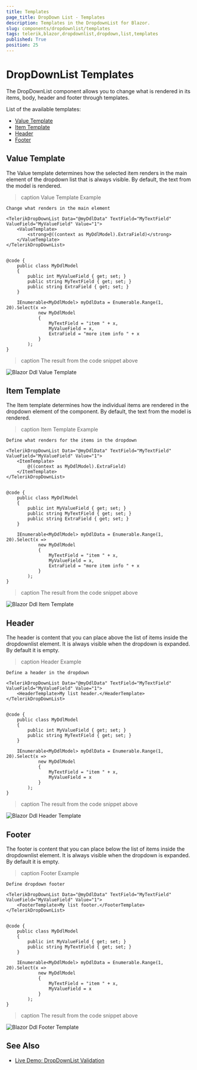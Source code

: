```yaml
---
title: Templates
page_title: DropDown List - Templates
description: Templates in the DropdownList for Blazor.
slug: components/dropdownlist/templates
tags: telerik,blazor,dropdownlist,dropdown,list,templates
published: True
position: 25
---
```


# DropDownList Templates

The DropDownList component allows you to change what is rendered in its items, body, header and footer through templates.

List of the available templates:

* [Value Template](#value-template)
* [Item Template](#item-template)
* [Header](#header)
* [Footer](#footer)


## Value Template

The Value template determines how the selected item renders in the main element of the dropdown list that is always visible. By default, the text from the model is rendered.

>caption Value Template Example

````CSHTML
Change what renders in the main element

<TelerikDropDownList Data="@myDdlData" TextField="MyTextField" ValueField="MyValueField" Value="1">
	<ValueTemplate>
		<strong>@((context as MyDdlModel).ExtraField)</strong>
	</ValueTemplate>
</TelerikDropDownList>


@code {
	public class MyDdlModel
	{
		public int MyValueField { get; set; }
		public string MyTextField { get; set; }
		public string ExtraField { get; set; }
	}

	IEnumerable<MyDdlModel> myDdlData = Enumerable.Range(1, 20).Select(x =>
			new MyDdlModel
			{
				MyTextField = "item " + x,
				MyValueField = x,
				ExtraField = "more item info " + x
			}
		);
}
````

>caption The result from the code snippet above

![Blazor Ddl Value Template](images/ddl-value-template.jpg)

## Item Template

The Item template determines how the individual items are rendered in the dropdown element of the component. By default, the text from the model is rendered.

>caption Item Template Example

````CSHTML
Define what renders for the items in the dropdown

<TelerikDropDownList Data="@myDdlData" TextField="MyTextField" ValueField="MyValueField" Value="1">
	<ItemTemplate>
		@((context as MyDdlModel).ExtraField)
	</ItemTemplate>
</TelerikDropDownList>


@code {
	public class MyDdlModel
	{
		public int MyValueField { get; set; }
		public string MyTextField { get; set; }
		public string ExtraField { get; set; }
	}

	IEnumerable<MyDdlModel> myDdlData = Enumerable.Range(1, 20).Select(x =>
			new MyDdlModel
			{
				MyTextField = "item " + x,
				MyValueField = x,
				ExtraField = "more item info " + x
			}
		);
}
````

>caption The result from the code snippet above

![Blazor Ddl Item Template](images/ddl-item-template.jpg)

## Header

The header is content that you can place above the list of items inside the dropdownlist element. It is always visible when the dropdown is expanded. By default it is empty.

>caption Header Example

````CSHTML
Define a header in the dropdown

<TelerikDropDownList Data="@myDdlData" TextField="MyTextField" ValueField="MyValueField" Value="1">
	<HeaderTemplate>My list header.</HeaderTemplate>
</TelerikDropDownList>


@code {
	public class MyDdlModel
	{
		public int MyValueField { get; set; }
		public string MyTextField { get; set; }
	}

	IEnumerable<MyDdlModel> myDdlData = Enumerable.Range(1, 20).Select(x =>
			new MyDdlModel
			{
				MyTextField = "item " + x,
				MyValueField = x
			}
		);
}
````

>caption The result from the code snippet above

![Blazor Ddl Header Template](images/ddl-header-template.jpg)

## Footer

The footer is content that you can place below the list of items inside the dropdownlist element. It is always visible when the dropdown is expanded. By default it is empty.

>caption Footer Example

````CSHTML
Define dropdown footer

<TelerikDropDownList Data="@myDdlData" TextField="MyTextField" ValueField="MyValueField" Value="1">
	<FooterTemplate>My list footer.</FooterTemplate>
</TelerikDropDownList>


@code {
	public class MyDdlModel
	{
		public int MyValueField { get; set; }
		public string MyTextField { get; set; }
	}

	IEnumerable<MyDdlModel> myDdlData = Enumerable.Range(1, 20).Select(x =>
			new MyDdlModel
			{
				MyTextField = "item " + x,
				MyValueField = x
			}
		);
}
````

>caption The result from the code snippet above

![Blazor Ddl Footer Template](images/ddl-footer-template.jpg)

## See Also

  * [Live Demo: DropDownList Validation](https://demos.telerik.com/blazor-ui/dropdownlist/validation)
   
  

